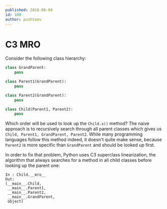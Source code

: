 ```yaml
---
published: 2018-06-04
id: 108
author: pushtaev
---
```


# C3 MRO

Consider the following class hierarchy:

```python
class GrandParent:
    pass

class Parent1(GrandParent):
    pass

class Parent2(GrandParent):
    pass

class Child(Parent1, Parent2):
    pass
```

Which order will be used to look up the `Child.x()` method?
The naive approach is to recursively search through all parent classes which gives us `Child, Parent1, GrandParent, Parent2`.
While many programming languages follow this method indeed, it doesn't quite make sense, because `Parent2` is more specific than `GrandParent` and should be looked up first.

In order to fix that problem, Python uses C3 superclass linearization, the algorithm that always searches for a method in all child classes before looking up the parent one:

```ipython {continue} {python-interactive-no-check} {# ipython's way of displaying tuples of classes is super custom #}
In : Child.__mro__
Out:
(__main__.Child,
 __main__.Parent1,
 __main__.Parent2,
 __main__.GrandParent,
 object)
```

